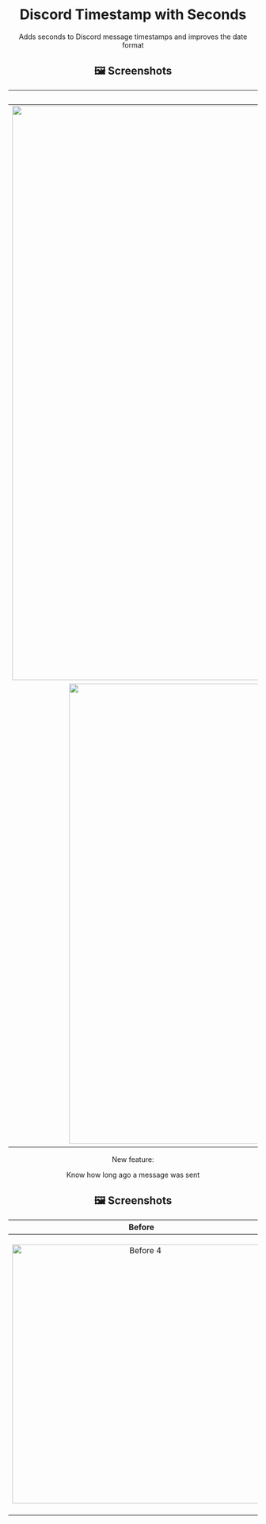 <div align="center">

# Discord Timestamp with Seconds
Adds seconds to Discord message timestamps and improves the date format

## 🖼️ Screenshots
| **Before** | **After** |
|     :---:      |     :---:      |
| <img width="1157" alt="Before 1" src="https://user-images.githubusercontent.com/122677421/226656774-b0a0c875-2842-460f-a872-e11bbcfe94ac.png"> | <img width="922" alt="After 1" src="https://user-images.githubusercontent.com/122677421/226656968-5930d158-398e-4742-bb37-cf729e572cd2.png">
| <img width="927" alt="Before 2" src="https://user-images.githubusercontent.com/122677421/226657261-0c031aff-df3c-4ecf-b283-acf1a7faf786.png"> | <img width="930" alt="After 2" src="https://user-images.githubusercontent.com/122677421/226657291-e96e7308-5c54-4c10-8d98-bbba6d29805a.png">

New feature:

Know how long ago a message was sent

## 🖼️ Screenshots
| **Before** | **After** |
|     :---:      |     :---:      |
| <img width="522" alt="Before 4" src="https://user-images.githubusercontent.com/122677421/226815281-daab02fc-8352-4013-ab68-3295223d8008.png"> | <img width="559" alt="After 4" src="https://user-images.githubusercontent.com/122677421/226815389-57f5fae3-6412-4dc0-aee6-b58c8a18c7e8.png">
